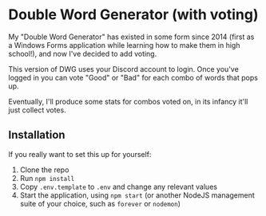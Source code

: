 # Double Word Generator (with voting)

My "Double Word Generator" has existed in some form since 2014 (first as a
Windows Forms application while learning how to make them in high school!), and
now I've decided to add voting.

This version of DWG uses your Discord account to login. Once you've logged in
you can vote "Good" or "Bad" for each combo of words that pops up.

Eventually, I'll produce some stats for combos voted on, in its infancy it'll
just collect votes.

## Installation

If you really want to set this up for yourself:

1. Clone the repo
2. Run `npm install`
3. Copy `.env.template` to `.env` and change any relevant values
4. Start the application, using `npm start` (or another NodeJS management suite
   of your choice, such as `forever` or `nodemon`)
